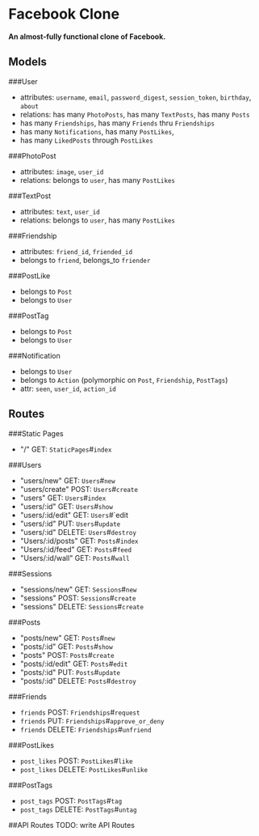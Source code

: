 # Facebook Clone
**An almost-fully functional clone of Facebook.**
## Models
###User
  * attributes: `username`, `email`, `password_digest`, `session_token`, `birthday`, `about`
  * relations: has many `PhotoPosts`, has many `TextPosts`, has many `Posts`
  * has many `Friendships`, has many `Friends` thru `Friendships`
  * has many `Notifications`, has many `PostLikes`,
  * has many `LikedPosts` through `PostLikes`

###PhotoPost
  * attributes: `image`, `user_id`
  * relations: belongs to `user`, has many `PostLikes`

###TextPost
  * attributes: `text`, `user_id`
  * relations: belongs to `user`, has many `PostLikes`

###Friendship
  * attributes: `friend_id`, `friended_id`
  * belongs to `friend`, belongs_to `friender`

###PostLike
  * belongs to `Post`
  * belongs to `User`

###PostTag
  * belongs to `Post`
  * belongs to `User`

###Notification
  * belongs to `User`
  * belongs to `Action` (polymorphic on `Post`, `Friendship`, `PostTags`)
  * attr: `seen`, `user_id`, `action_id`

## Routes
###Static Pages
  * "/" GET: `StaticPages`#`index`

###Users
  * "users/new" GET: `Users`#`new`
  * "users/create" POST: `Users`#`create`
  * "users" GET: `Users`#`index`
  * "users/:id" GET: `Users`#`show`
  * "users/:id/edit" GET: `Users`#`edit
  * "users/:id" PUT: `Users`#`update`
  * "users/:id" DELETE: `Users`#`destroy`
  * "Users/:id/posts" GET: `Posts`#`index`
  * "Users/:id/feed" GET: `Posts`#`feed`
  * "Users/:id/wall" GET: `Posts`#`wall`

###Sessions
  * "sessions/new" GET: `Sessions`#`new`
  * "sessions" POST: `Sessions`#`create`
  * "sessions" DELETE: `Sessions`#`create`

###Posts
  * "posts/new" GET: `Posts`#`new`
  * "posts/:id" GET: `Posts`#`show`
  * "posts" POST: `Posts`#`create`
  * "posts/:id/edit" GET: `Posts`#`edit`
  * "posts/:id" PUT: `Posts`#`update`
  * "posts/:id" DELETE: `Posts`#`destroy`

###Friends
  * `friends` POST: `Friendships`#`request`
  * `friends` PUT: `Friendships`#`approve_or_deny`
  * `friends` DELETE: `Friendships`#`unfriend`

###PostLikes
  * `post_likes` POST: `PostLikes`#`like`
  * `post_likes` DELETE: `PostLikes`#`unlike`

###PostTags
  * `post_tags` POST: `PostTags`#`tag`
  * `post_tags` DELETE: `PostTags`#`untag`

##API Routes
TODO: write API Routes